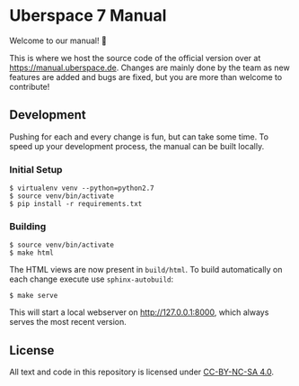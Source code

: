 # Uberspace 7 Manual

Welcome to our manual! :tada:

This is where we host the source code of the official version over at https://manual.uberspace.de. Changes are mainly done by the team as new features are added and bugs are fixed, but you are more than welcome to contribute!

## Development

Pushing for each and every change is fun, but can take some
time. To speed up your development process, the manual can
be built locally.

### Initial Setup

```
$ virtualenv venv --python=python2.7
$ source venv/bin/activate
$ pip install -r requirements.txt
```

### Building

```
$ source venv/bin/activate
$ make html
```

The HTML views are now present in `build/html`. To build automatically
on each change execute use `sphinx-autobuild`:

```
$ make serve
```

This will start a local webserver on http://127.0.0.1:8000, which
always serves the most recent version.

## License

All text and code in this repository is licensed under [CC-BY-NC-SA 4.0][].

[CC-BY-NC-SA 4.0]: https://creativecommons.org/licenses/by-nc-sa/4.0/
